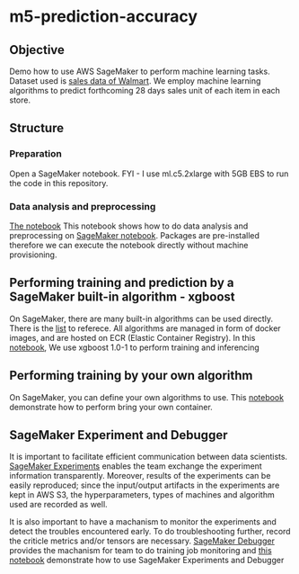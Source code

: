 # m5-prediction-accuracy

## Objective 

Demo how to use AWS SageMaker to perform machine learning tasks. Dataset used is [sales data of Walmart](https://www.kaggle.com/c/m5-forecasting-accuracy). We employ machine learning algorithms to predict forthcoming 28 days sales unit of each item in each store. 

## Structure 

### Preparation 
Open a SageMaker notebook. FYI - I use ml.c5.2xlarge with 5GB EBS to run the code in this repository.  

### Data analysis and preprocessing 

[The notebook](https://github.com/catwhiskers/m5-prediction-accuracy/blob/main/01-data-analysis-and-preparation.ipynb) This notebook shows how to do data analysis and preprocessing on [SageMaker notebook](https://docs.aws.amazon.com/sagemaker/latest/dg/nbi.html). Packages are pre-installed therefore we can execute the notebook directly without machine provisioning. 

## Performing training and prediction by a SageMaker built-in algorithm - xgboost 

On SageMaker, there are many built-in algorithms can be used directly. There is the [list](https://docs.aws.amazon.com/sagemaker/latest/dg/algos.html) to referece. All algorithms are managed in form of docker images, and are hosted on ECR (Elastic Container Registry). In this [notebook](https://github.com/catwhiskers/m5-prediction-accuracy/blob/main/02-training-built-in-and-byoc.ipynb), We use xgboost 1.0-1 to perform training and inferencing

## Performing training by your own algorithm

On SageMaker, you can define your own algorithms to use. This [notebook](https://github.com/catwhiskers/m5-prediction-accuracy/blob/main/03-training-bring-your-own-container.ipynb) demonstrate how to perform bring your own container.  

## SageMaker Experiment and Debugger 

It is important to facilitate efficient communication between data scientists. [SageMaker Experiments](https://aws.amazon.com/blogs/aws/amazon-sagemaker-experiments-organize-track-and-compare-your-machine-learning-trainings/) enables the team exchange the experiment information transparently. Moreover, results of the experiments can be easily reproduced; since the input/output artifacts in the experiments are kept in AWS S3, the hyperparameters, types of machines and algorithm used are recorded as well. 

It is also important to have a machanism to monitor the experiments and detect the troubles encountered early. To do troubleshooting further, record the criticle metrics and/or tensors are necessary. [SageMaker Debugger](https://aws.amazon.com/blogs/aws/amazon-sagemaker-debugger-debug-your-machine-learning-models/) provides the machanism for team to do training job monitoring and [this notebook](https://github.com/catwhiskers/m5-prediction-accuracy/blob/main/04-experiment-and-debugger.ipynb) demonstrate how to use SageMaker Experiments and Debugger 







